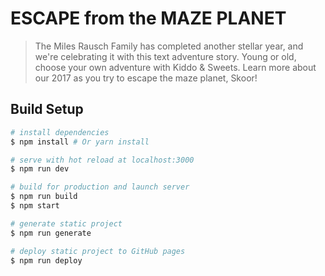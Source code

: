# ESCAPE from the MAZE PLANET

> The Miles Rausch Family has completed another stellar year, and we're celebrating it with this text adventure story. Young or old, choose your own adventure with Kiddo & Sweets. Learn more about our 2017 as you try to escape the maze planet, Skoor!

## Build Setup

``` bash
# install dependencies
$ npm install # Or yarn install

# serve with hot reload at localhost:3000
$ npm run dev

# build for production and launch server
$ npm run build
$ npm start

# generate static project
$ npm run generate

# deploy static project to GitHub pages
$ npm run deploy
```
